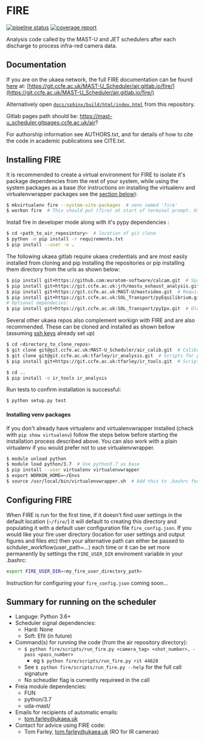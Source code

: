 FIRE 
====
[![pipeline status](https://git.ccfe.ac.uk/MAST-U_Scheduler/air/badges/ci/pipeline.svg)](https://git.ccfe.ac.uk/MAST-U_Scheduler/air/commits/ci)
[![coverage report](https://git.ccfe.ac.uk/MAST-U_Scheduler/air/badges/ci/coverage.svg)](https://git.ccfe.ac.uk/MAST-U_Scheduler/air/commits/ci)

Analysis code called by the MAST-U and JET schedulers after each discharge to process infra-red camera data.

Documentation
--------------
If you are on the ukaea network, the full FIRE documentation can be found
[here](https://git.ccfe.ac.uk/MAST-U_Scheduler/air.gitlab.io/fire/docs/sphinx/build/html) at:
[https://git.ccfe.ac.uk/MAST-U_Scheduler/air.gitlab.io/fire/](https://git.ccfe.ac.uk/MAST-U_Scheduler/air.gitlab.io/fire/)

Alternatively open [``docs/sphinx/build/html/index.html``](docs/sphinx/build/html/index.html) from this repository.

Gitlab pages path should be: https://mast-u_scheduler.gitpages.ccfe.ac.uk/air?

For authorship information see AUTHORS.txt, and for details of how to cite the code in academic publications see CITE.txt.

Installing FIRE
---------------
It is recommended to create a virtual environment for FIRE to isolate it's
package dependencies from the rest of your system, while using the system
packages as a base (for instructions on installing the virtualenv and virtualenvwrapper packages see the [section below](#Installing-venv-packages)):
```bash
$ mkvirtualenv fire --system-site-packages  # venv named 'fire'
$ workon fire  # This should put (fire) at start of terminal prompt. Use deactivate to revert to central python enviroment
```
Install fire in developer mode along with it's pypy dependencies :
```bash
$ cd <path_to_air_reposintory>  # location of git clone
$ python -m pip install -r requirements.txt
$ pip install --user -e .
```
The following ukaea gitlab require ukaea credentials and are most easily installed from cloning and pip installing the repositories or pip installing them directory from the urls as shown below:
```bash
$ pip install git+https://github.com:euratom-software/calcam.git  # Spatial calibration classes (should be installed by by setup.py?)
$ pip install git+https://git.ccfe.ac.uk:jrh/mastu_exhaust_analysis.git  # Used for efit equilibria amongst other things
$ pip install git+https://git.ccfe.ac.uk:MAST-U/mastvideo.git  # Required for reading local IPX files
$ pip install git+https://git.ccfe.ac.uk:SOL_Transport/pyEquilibrium.git # Used for efit equilibria
# Optional dependecies:
$ pip install git+https://git.ccfe.ac.uk:SOL_Transport/pyIpx.git  # Older alternative to mastvideo library
```

Several other ukaea repos also complement workign with FIRE and are also recommended. These can be cloned and installed as shown bellow (assuming [ssh keys](https://docs.gitlab.com/ee/ssh/#generate-an-ssh-key-pair) already set up)
```bash
$ cd <directory_to_clone_repos>
$ git clone git@git.ccfe.ac.uk:MAST-U_Scheduler/air_calib.git  # Calibration data
$ git clone git@git.ccfe.ac.uk:tfarley/ir_analysis.git  # Scripts for performing analysis runs with FIRE
$ pip install git+https://git.ccfe.ac.uk:tfarley/ir_tools.git  # Scripts for working with IR data, producing calcam calibration images etc

$ cd ..
$ pip install -e ir_tools ir_analysis

```
Run tests to confirm installation is successful:
```bash
$ python setup.py test
```

#### Installing venv packages
If you don't already have virtualenv and virtualenvwrapper installed (check with `pip show virtualenv`) follow the steps below before starting the installation process described above. You can also work with a plain virtualenv if you would prefer not to use virtualenvwrapper.
```bash
$ module unload python
$ module load python/3.7  # Use python3.7 as base
$ pip install --user virtualenv virtualenvwrapper
$ export WORKON_HOME=~/Envs
$ source /usr/local/bin/virtualenvwrapper.sh  # Add this to .bashrc for future
```

## Configuring FIRE
When FIRE is run for the first time, if it doesn't find user settings in the default location (`~/fire/`) it will default to creating this directory and populating it with a default user configuration file `fire_config.json`.
If you would like your fire user directory (location for user settings and output figures and files etc) then your alternative path can either be passed to schduler_workflow(user_path=...) each time or it can be set more permanently by settings the `FIRE_USER_DIR` enviroment variable in your .bashrc:
```bash
export FIRE_USER_DIR=<my_fire_user_directory_path>
```

Instruction for configuring your `fire_config.json` coming soon...

Summary for running on the scheduler
------------------------------------

* Languge: Python 3.6+
* Scheduler signal dependencies:
    - Hard: None
    - Soft: Efit (in future)
* Command(s) for running the code (from the air repository directory):
    - `$ python fire/scripts/run_fire.py <camera_tag> <shot_number>, -pass <pass_number>`
        - eg `$ python fire/scripts/run_fire.py rit 44628`
    - See `$ python fire/scripts/run_fire.py --help` for the full call signature
    - No scheudler flag is currently requireed in the call
* Freia module dependencies:
    - FUN
    - python/3.7
    - uda-mast/
* Emails for recipients of automatic emails:
    - tom.farley@ukaea.uk
* Contact for advice using FIRE code:
    - Tom Farley, tom.farley@ukaea.uk (RO for IR cameras)
